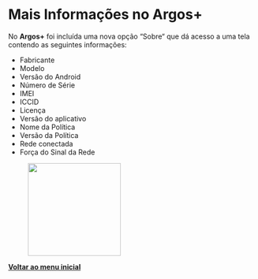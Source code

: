 # Mais Informações no Argos+

No **Argos+** foi incluída uma nova opção “Sobre“ que dá acesso a uma tela contendo as seguintes informações:&#x20;

* Fabricante
* Modelo
* Versão do Android
* Número de Série
* IMEI
* ICCID
* Licença
* Versão do aplicativo
* Nome da Política
* Versão da Política
* Rede conectada
* Força do Sinal da Rede

<figure><img src="https://lh7-us.googleusercontent.com/tQp0NyR5eD--W2JanTfPFZH9j_1uv9I7IvAnRJrjglicbGXfxzFg2fp8cKQs7f8Ye7A1HfjpIhj6M89oFA9UXkqhTms9M56PRwlr-rEUKyufG7Oebk71DgH_blMixWbwj-QycFO7CfsxQ03A16bbcQPnUA=s2048" alt="" width="188"><figcaption></figcaption></figure>

[**Voltar ao menu inicial** ](./)
